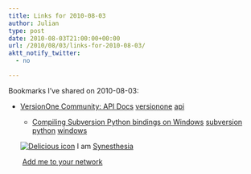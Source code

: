 ```yaml
---
title: Links for 2010-08-03
author: Julian
type: post
date: 2010-08-03T21:00:00+00:00
url: /2010/08/03/links-for-2010-08-03/
aktt_notify_twitter:
  - no

---
```

Bookmarks I&#8217;ve shared on 2010-08-03:

  * [VersionOne Community: API Docs][1] 
    [versionone][2] [api][3] </li> 
    
      * [Compiling Subversion Python bindings on Windows][4] 
        [subversion][5] [python][6] [windows][7] </li> </ul> 
        
        <p class="deliciouslink">
          <a href="https://del.icio.us/synesthesia" title="See all my bookmarks on del.icio.us"><img src="https://www.synesthesia.co.uk/images/deliciousicon.jpg" alt="Delicious icon" /></a>&nbsp;I am <a href="https://del.icio.us/synesthesia" title="See all my bookmarks on del.icio.us">Synesthesia</a>
        </p>
        
        <p class="deliciouslink">
          <a href="https://del.icio.us/network?add=synesthesia" title="Add me to your del.icio.us network"><img src="https://www.synesthesia.co.uk/images/add.gif" alt="" /></a>&nbsp;<a href="https://del.icio.us/network?add=synesthesia" title="Add me to your del.icio.us network">Add me to your network</a>
        </p>

 [1]: https://community.versionone.com/sdk/DetailedDocumentation/Forms/AllItems.aspx?RootFolder=/sdk/DetailedDocumentation/SDK%20.Net
 [2]: https://delicious.com/synesthesia/versionone
 [3]: https://delicious.com/synesthesia/api
 [4]: https://www.lejordet.com/2009/03/compiling-subversion-python-bindings-on-windows
 [5]: https://delicious.com/synesthesia/subversion
 [6]: https://delicious.com/synesthesia/python
 [7]: https://delicious.com/synesthesia/windows